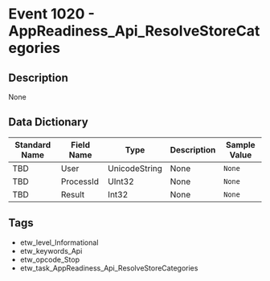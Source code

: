 # Event 1020 - AppReadiness_Api_ResolveStoreCategories

## Description
None

## Data Dictionary
|Standard Name|Field Name|Type|Description|Sample Value|
|---|---|---|---|---|
|TBD|User|UnicodeString|None|`None`|
|TBD|ProcessId|UInt32|None|`None`|
|TBD|Result|Int32|None|`None`|

## Tags
* etw_level_Informational
* etw_keywords_Api
* etw_opcode_Stop
* etw_task_AppReadiness_Api_ResolveStoreCategories